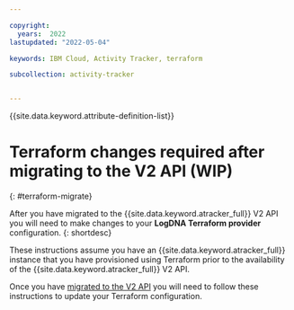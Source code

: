 ```yaml
---

copyright:
  years:  2022
lastupdated: "2022-05-04"

keywords: IBM Cloud, Activity Tracker, terraform

subcollection: activity-tracker


---
```


{{site.data.keyword.attribute-definition-list}}



# Terraform changes required after migrating to the V2 API (WIP)
{: #terraform-migrate}

After you have migrated to the {{site.data.keyword.atracker_full}} V2 API you will need to make changes to your **LogDNA Terraform provider** configuration.
{: shortdesc}

These instructions assume you have an {{site.data.keyword.atracker_full}} instance that you have provisioned using Terraform prior to the availability of the {{site.data.keyword.atracker_full}} V2 API.

Once you have [migrated to the V2 API](/docs/activity-tracker?topic=activity-tracker-migrate-resources) you will need to follow these instructions to update your Terraform configuration.




